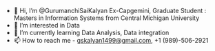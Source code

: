 - 👋 Hi, I’m @GurumanchiSaiKalyan Ex-Capgemini, Graduate Student : Masters in Information Systems from Central Michigan University
- 👀 I’m interested in Data 
- 🌱 I’m currently learning Data Analysis, Data integration
- 📫 How to reach me - gskalyan1499@gmail.com, +1 (989)-506-2921
